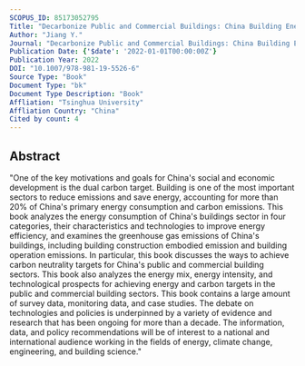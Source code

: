 ```yaml
---
SCOPUS_ID: 85173052795
Title: "Decarbonize Public and Commercial Buildings: China Building Energy and Emission Yearbook 2022"
Author: "Jiang Y."
Journal: "Decarbonize Public and Commercial Buildings: China Building Energy and Emission Yearbook 2022"
Publication Date: {'$date': '2022-01-01T00:00:00Z'}
Publication Year: 2022
DOI: "10.1007/978-981-19-5526-6"
Source Type: "Book"
Document Type: "bk"
Document Type Description: "Book"
Affliation: "Tsinghua University"
Affliation Country: "China"
Cited by count: 4
---
```


## Abstract
"One of the key motivations and goals for China's social and economic development is the dual carbon target. Building is one of the most important sectors to reduce emissions and save energy, accounting for more than 20% of China's primary energy consumption and carbon emissions. This book analyzes the energy consumption of China's buildings sector in four categories, their characteristics and technologies to improve energy efficiency, and examines the greenhouse gas emissions of China's buildings, including building construction embodied emission and building operation emissions. In particular, this book discusses the ways to achieve carbon neutrality targets for China's public and commercial building sectors. This book also analyzes the energy mix, energy intensity, and technological prospects for achieving energy and carbon targets in the public and commercial building sectors. This book contains a large amount of survey data, monitoring data, and case studies. The debate on technologies and policies is underpinned by a variety of evidence and research that has been ongoing for more than a decade. The information, data, and policy recommendations will be of interest to a national and international audience working in the fields of energy, climate change, engineering, and building science."
